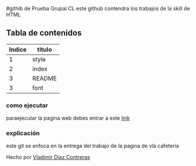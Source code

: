#githib de Prueba Grupal CL 
este github contendra los trabajos de la skill de HTML 

## Tabla de contenidos
| Indice| titulo |
|--|--|
| 1 | style |
| 2 | index |
| 3 | README | 
| 3 | font | 




### como ejecutar 
paraejecutar la pagina web debes entrar a este  [link](https://vladimirdiazcontreras.github.io/HTML_S1_DiazContrerasVladimir/dia8/index.html)  



### explicación  
este git   se enfoca en la entrega del trabajo de la pagina de vla cafeteria 


Hecho por [Vladimir Diaz Contreras](https://github.com/VladimirDiazContreras)
